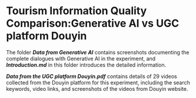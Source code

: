 # Tourism Information Quality Comparison:Generative AI vs UGC platform Douyin
The folder ***Data from Generative AI*** contains screenshots documenting the complete dialogues with Generative AI in the experiment, and ***Introduction.md*** in this folder introduces the detailed information.

***Data from the UGC platform Douyin.pdf*** contains details of 29 videos collected from the Douyin platform for this experiment, including the search keywords, video links, and screenshots of the videos from Douyin website.
